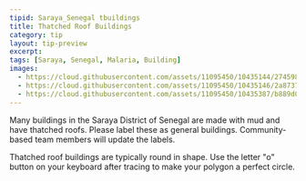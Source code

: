 ```yaml
---
tipid: Saraya_Senegal tbuildings
title: Thatched Roof Buildings
category: tip
layout: tip-preview
excerpt:
tags: [Saraya, Senegal, Malaria, Building]
images:
  - https://cloud.githubusercontent.com/assets/11095450/10435144/27459802-70ec-11e5-9a2d-2dcfabb3f673.png
  - https://cloud.githubusercontent.com/assets/11095450/10435146/2a873750-70ec-11e5-849f-2f26c8888a19.png
  - https://cloud.githubusercontent.com/assets/11095450/10435387/b889d07a-70ed-11e5-8b15-9abf8817dfdc.jpg
---
```


Many buildings in the Saraya District of Senegal are made with mud and have thatched roofs. Please label these as general buildings. Community-based team members will update the labels. 

Thatched roof buildings are typically round in shape. Use the letter "o" button on your keyboard after tracing to make your polygon a perfect circle. 
